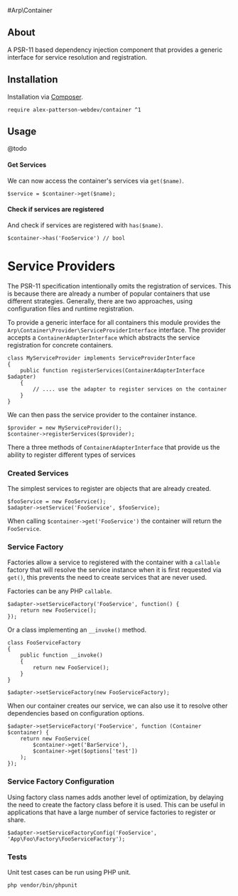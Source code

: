 #Arp\Container

## About

A PSR-11 based dependency injection component that provides a generic interface for service resolution and registration.

## Installation

Installation via [Composer](https://getcomposer.org).

    require alex-patterson-webdev/container ^1
    
## Usage

@todo
   
#### Get Services   
   
We can now access the container's services via `get($name)`.

    $service = $container->get($name);

#### Check if services are registered

And check if services are registered with `has($name)`.

    $container->has('FooService') // bool
    
# Service Providers

The PSR-11 specification intentionally omits the registration of services. This is because there are already a number of popular containers
that use different strategies. Generally, there are two approaches, using configuration files and runtime registration.  

To provide a generic interface for all containers this module provides the `Arp\Container\Provider\ServiceProviderInterface` interface.
The provider accepts a `ContainerAdapterInterface` which abstracts the service registration for concrete containers. 

    class MyServiceProvider implements ServiceProviderInterface
    {
        public function registerServices(ContainerAdapterInterface $adapter)
        {
            // .... use the adapter to register services on the container
        }
    }
    
We can then pass the service provider to the container instance.

    $provider = new MyServiceProvider();
    $container->registerServices($provider);   

There a three methods of `ContainerAdapterInterface` that provide us the ability to register different types of services

### Created Services

The simplest services to register are objects that are already created.

    $fooService = new FooService();
    $adapter->setService('FooService', $fooService);

When calling `$container->get('FooService')` the container will return the `FooService`.    

### Service Factory

Factories allow a service to registered with the container with a `callable` factory that will resolve the service 
instance when it is first requested via `get()`, this prevents the need to create services that are never used.

Factories can be any PHP `callable`.

    $adapter->setServiceFactory('FooService', function() {
        return new FooService();
    });
    
Or a class implementing an `__invoke()` method.    
    
    class FooServiceFactory
    {
        public function __invoke()
        {
            return new FooService();
        }
    }
    
    $adapter->setServiceFactory(new FooServiceFactory);
   
When our container creates our service, we can also use it to resolve other dependencies based on configuration options.       
   
    $adapter->setServiceFactory('FooService', function (Container $container) {
        return new FooService(
            $container->get('BarService'),
            $container->get($options['test'])
        );
    });
    
### Service Factory Configuration
        
Using factory class names adds another level of optimization, by delaying the need to create the factory class before it is used. 
This can be useful in applications that have a large number of service factories to register or share.

    $adapter->setServiceFactoryConfig('FooService', 'App\Foo\Factory\FooServiceFactory');
        
### Tests

Unit test cases can be run using PHP unit.

    php vendor/bin/phpunit   
    